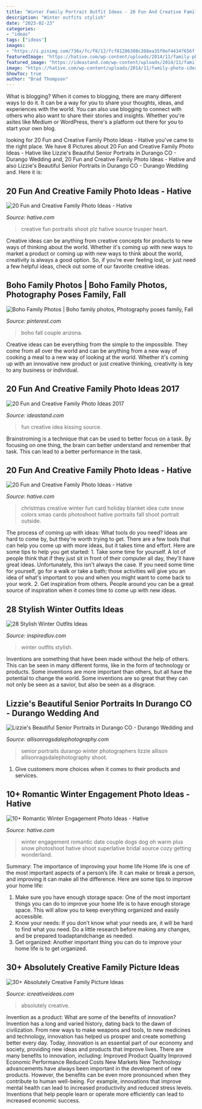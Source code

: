 ```yaml
---
title: "Winter Family Portrait Outfit Ideas - 20 Fun And Creative Family Photo Ideas 2017"
description: "Winter outfits stylish"
date: "2023-02-23"
categories:
- "ideas"
tags: ["ideas"]
images:
- "https://i.pinimg.com/736x/fc/f8/12/fcf81286308c208ea35f0ef44347656f.jpg"
featuredImage: "https://hative.com/wp-content/uploads/2014/11/family-photo-ideas/19-fun-creative-family-photo-ideas.jpg"
featured_image: "https://ideastand.com/wp-content/uploads/2014/11/family-photo-ideas/4-fun-creative-family-photo-ideas.jpg"
image: "https://hative.com/wp-content/uploads/2014/11/family-photo-ideas/19-fun-creative-family-photo-ideas.jpg"
ShowToc: true
author: "Brad Thompson"
---
```



What is blogging?
When it comes to blogging, there are many different ways to do it. It can be a way for you to share your thoughts, ideas, and experiences with the world. You can also use blogging to connect with others who also want to share their stories and insights. Whether you're asites like Medium or WordPress, there's a platform out there for you to start your own blog.

	

		
looking for 20 Fun and Creative Family Photo Ideas - Hative you've came to the right place. We have 8 Pictures about 20 Fun and Creative Family Photo Ideas - Hative like Lizzie&#039;s Beautiful Senior Portraits in Durango CO - Durango Wedding and, 20 Fun and Creative Family Photo Ideas - Hative and also Lizzie&#039;s Beautiful Senior Portraits in Durango CO - Durango Wedding and. Here it is:
		
    
## 20 Fun And Creative Family Photo Ideas - Hative

<img loading=lazy src="https://hative.com/wp-content/uploads/2014/11/family-photo-ideas/19-fun-creative-family-photo-ideas.jpg" onerror="this.onerror=null;this.src='https://tse4.mm.bing.net/th?id=OIP.5mjMVBfcsK2c56KzzAr_TwHaJ4&amp;pid=15.1';" alt="20 Fun and Creative Family Photo Ideas - Hative">

_Source: hative.com_

>creative fun portraits shoot plz hative source trusper heart. 

	

Creative ideas can be anything from creative concepts for products to new ways of thinking about the world. Whether it's coming up with new ways to market a product or coming up with new ways to think about the world, creativity is always a good option. So, if you're ever feeling lost, or just need a few helpful ideas, check out some of our favorite creative ideas.

    
## Boho Family Photos | Boho Family Photos, Photography Poses Family, Fall

<img loading=lazy src="https://i.pinimg.com/736x/fc/f8/12/fcf81286308c208ea35f0ef44347656f.jpg" onerror="this.onerror=null;this.src='https://tse1.mm.bing.net/th?id=OIP.8Nli3Oh4pupCb_omvQ6ZTgHaLH&amp;pid=15.1';" alt="Boho Family Photos | Boho family photos, Photography poses family, Fall">

_Source: pinterest.com_

>boho fall couple arizona. 

	

Creative ideas can be everything from the simple to the impossible. They come from all over the world and can be anything from a new way of cooking a meal to a new way of looking at the world. Whether it's coming up with an innovative new product or just creative thinking, creativity is key to any business or individual.

    
## 20 Fun And Creative Family Photo Ideas 2017

<img loading=lazy src="https://ideastand.com/wp-content/uploads/2014/11/family-photo-ideas/4-fun-creative-family-photo-ideas.jpg" onerror="this.onerror=null;this.src='https://tse1.mm.bing.net/th?id=OIP.ELmfN7owzDG_kbcfIcMANwHaKW&amp;pid=15.1';" alt="20 Fun and Creative Family Photo Ideas 2017">

_Source: ideastand.com_

>fun creative idea kissing source. 

	

Brainstroming is a technique that can be used to better focus on a task. By focusing on one thing, the brain can better understand and remember that task. This can lead to a better performance in the task.

    
## 20 Fun And Creative Family Photo Ideas - Hative

<img loading=lazy src="https://hative.com/wp-content/uploads/2014/11/family-photo-ideas/12-fun-creative-family-photo-ideas.jpg" onerror="this.onerror=null;this.src='https://tse3.mm.bing.net/th?id=OIP.oKSsgl-lOi1OLfaW0VdNuwHaLI&amp;pid=15.1';" alt="20 Fun and Creative Family Photo Ideas - Hative">

_Source: hative.com_

>christmas creative winter fun card holiday blanket idea cute snow colors xmas cards photoshoot hative portraits fall shoot portrait outside. 

	

The process of coming up with ideas: What tools do you need?
Ideas are hard to come by, but they're worth trying to get. There are a few tools that can help you come up with more ideas, but it takes time and effort. Here are some tips to help you get started: 1. Take some time for yourself. A lot of people think that if they just sit in front of their computer all day, they'll have great ideas. Unfortunately, this isn't always the case. If you need some time for yourself, go for a walk or take a bath; those activities will give you an idea of what's important to you and when you might want to come back to your work. 2. Get inspiration from others. People around you can be a great source of inspiration when it comes time to come up with new ideas.

    
## 28 Stylish Winter Outfits Ideas

<img loading=lazy src="http://www.inspiredluv.com/wp-content/uploads/2016/12/25-Stylish-Winter-Outfits-Ideas-18.jpg" onerror="this.onerror=null;this.src='https://tse4.mm.bing.net/th?id=OIP.HXNKOXH3IYijz2LNrzP13wHaLl&amp;pid=15.1';" alt="28 Stylish Winter Outfits Ideas">

_Source: inspiredluv.com_

>winter outfits stylish. 

	

Inventions are something that have been made without the help of others. This can be seen in many different forms, like in the form of technology or products. Some inventions are more important than others, but all have the potential to change the world. Some inventions are so great that they can not only be seen as a savior, but also be seen as a disgrace.

    
## Lizzie&#039;s Beautiful Senior Portraits In Durango CO - Durango Wedding And

<img loading=lazy src="https://allisonragsdalephotography.com/wp-content/uploads/2014/03/allisonragsdalephotography-7520.jpg" onerror="this.onerror=null;this.src='https://tse4.mm.bing.net/th?id=OIP.bRiMDhTheGAR9LyfokG6CQHaLI&amp;pid=15.1';" alt="Lizzie&#039;s Beautiful Senior Portraits in Durango CO - Durango Wedding and">

_Source: allisonragsdalephotography.com_

>senior portraits durango winter photographers lizzie allison allisonragsdalephotography shoot. 

	

1. Give customers more choices when it comes to their products and services.

    
## 10+ Romantic Winter Engagement Photo Ideas - Hative

<img loading=lazy src="https://hative.com/wp-content/uploads/2014/11/winter-engagement-photo-ideas/14-winter-engagement-photo-ideas.jpg" onerror="this.onerror=null;this.src='https://tse4.mm.bing.net/th?id=OIP.yNvOL7m6viKLCafwZw8QigHaLI&amp;pid=15.1';" alt="10+ Romantic Winter Engagement Photo Ideas - Hative">

_Source: hative.com_

>winter engagement romantic date couple dogs dog oh warm plus snow photoshoot hative shoot superlative bridal source cozy getting wonderland. 

	

Summary: The importance of improving your home life
Home life is one of the most important aspects of a person’s life. It can make or break a person, and improving it can make all the difference. Here are some tips to improve your home life: 
1. Make sure you have enough storage space: One of the most important things you can do to improve your home life is to have enough storage space. This will allow you to keep everything organized and easily accessible. 
2. Know your needs: If you don’t know what your needs are, it will be hard to find what you need. Do a little research before making any changes, and be prepared toadaptandchange as needed. 
3. Get organized: Another important thing you can do to improve your home life is to get organized.

    
## 30+ Absolutely Creative Family Picture Ideas

<img loading=lazy src="https://www.icreativeideas.com/wp-content/uploads/2014/07/family-picture-3.jpg" onerror="this.onerror=null;this.src='https://tse2.mm.bing.net/th?id=OIP.Y-pNviOjMRwivKBiDB9TbQHaLH&amp;pid=15.1';" alt="30+ Absolutely Creative Family Picture Ideas">

_Source: icreativeideas.com_

>absolutely creative. 

	

Invention as a product: What are some of the benefits of innovation?
Invention has a long and varied history, dating back to the dawn of civilization. From new ways to make weapons and tools, to new medicines and technology, innovation has helped us prosper and create something better every day. Today, innovation is an essential part of our economy and society, providing new ideas and products that improve lives. There are many benefits to innovation, including: 
Improved Product Quality 
Improved Economic Performance 
Reduced Costs 
New Markets 
New Technology advancements have always been important in the development of new products. However, the benefits can be even more pronounced when they contribute to human well-being. For example, innovations that improve mental health can lead to increased productivity and reduced stress levels. Inventions that help people learn or operate more efficiently can lead to increased economic success.

